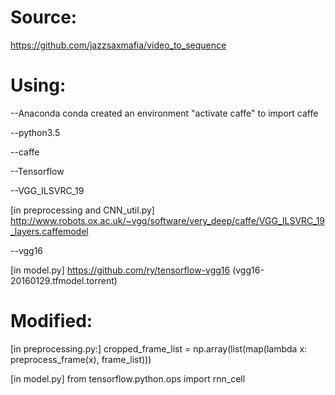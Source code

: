 # Source:

  https://github.com/jazzsaxmafia/video_to_sequence


# Using:

--Anaconda conda created an environment "activate caffe" to import caffe

--python3.5

--caffe

--Tensorflow

--VGG_ILSVRC_19   

  [in preprocessing and CNN_util.py]  	http://www.robots.ox.ac.uk/~vgg/software/very_deep/caffe/VGG_ILSVRC_19_layers.caffemodel
  
--vgg16    

  [in model.py]		https://github.com/ry/tensorflow-vgg16 (vgg16-20160129.tfmodel.torrent)



# Modified:

  [in preprocessing.py:]  cropped_frame_list = np.array(list(map(lambda x: preprocess_frame(x), frame_list)))

  [in model.py]   from tensorflow.python.ops import rnn_cell
